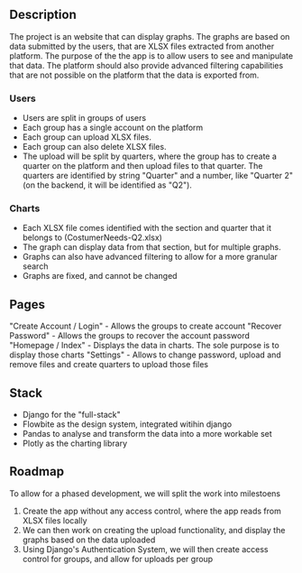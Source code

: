 ## Description
The project is an website that can display graphs. The graphs are based on data submitted by the users, that are XLSX files extracted from another platform. The purpose of the the app is to allow users to see and manipulate that data. The platform should also provide advanced filtering capabilities that are not possible on the platform that the data is exported from.

### Users
- Users are split in groups of users
- Each group has a single account on the platform
- Each group can upload XLSX files.
- Each group can also delete XLSX files.
- The upload will be split by quarters, where the group has to create a quarter on the platform and then upload files to that quarter. The quarters are identified by string "Quarter" and a number, like "Quarter 2" (on the backend, it will be identified as "Q2").

### Charts
- Each XLSX file comes identified with the section and quarter that it belongs to (CostumerNeeds-Q2.xlsx)
- The graph can display data from that section, but for multiple graphs.
- Graphs can also have advanced filtering to allow for a more granular search
- Graphs are fixed, and cannot be changed

## Pages
"Create Account / Login" - Allows the groups to create account
"Recover Password" - Allows the groups to recover the account password
"Homepage / Index" - Displays the data in charts. The sole purpose is to display those charts
"Settings" - Allows to change password, upload and remove files and create quarters to upload those files


## Stack
- Django for the "full-stack"
- Flowbite as the design system, integrated witihin django
- Pandas to analyse and transform the data into a more workable set
- Plotly as the charting library



## Roadmap
To allow for a phased development, we will split the work into milestoens

1. Create the app without any access control, where the app reads from XLSX files locally
2. We can then work on creating the upload functionality, and display the graphs based on the data uploaded
3. Using Django's Authentication System, we will then create access control for groups, and allow for uploads per group
 

